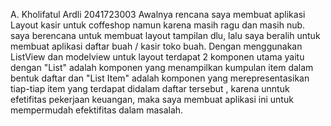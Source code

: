 A. Kholifatul Ardli
2041723003
Awalnya rencana saya membuat aplikasi Layout kasir untuk coffeshop namun karena masih ragu dan masih nub. saya berencana untuk membuat layout tampilan dlu, 
lalu saya beralih untuk membuat aplikasi daftar buah / kasir toko buah. Dengan menggunakan ListView dan modelview untuk layout terdapat 2 komponen utama yaitu dengan "List" adalah komponen yang menampilkan kumpulan item dalam bentuk daftar dan "List Item" adalah komponen yang merepresentasikan tiap-tiap item yang terdapat didalam daftar tersebut , 
karena unntuk efetifitas pekerjaan keuangan, maka saya membuat aplikasi ini untuk mempermudah efektifitas dalam masalah.
